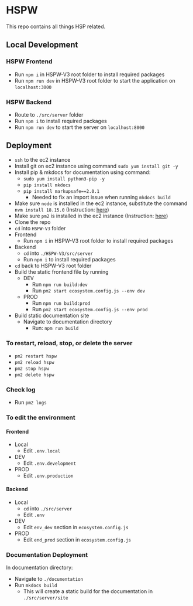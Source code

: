 # HSPW

This repo contains all things HSP related.

## Local Development

### HSPW Frontend

- Run `npm i` in HSPW-V3 root folder to install required packages
- Run `npm run dev` in HSPW-V3 root folder to start the application on `localhost:3000`

### HSPW Backend

- Route to `./src/server` folder
- Run `npm i` to install required packages
- Run `npm run dev` to start the server on `localhost:8000`

## Deployment

- `ssh` to the ec2 instance
- Install git on ec2 instance using command `sudo yum install git -y`
- Install pip & mkdocs for documentation using command:
  - `sudo yum install python3-pip -y`
  - `pip install mkdocs`
  - `pip install markupsafe==2.0.1`
    - Needed to fix an import issue when running `mkdocs build`
- Make sure `node` is installed in the ec2 instance, substitute the command `nvm install 18.15.0` (Instruction: [here](https://docs.aws.amazon.com/sdk-for-javascript/v2/developer-guide/setting-up-node-on-ec2-instance.html))
- Make sure `pm2` is installed in the ec2 instance (Instruction: [here](https://pm2.keymetrics.io/))
- Clone the repo
- `cd` into `HSPW-V3` folder
- Frontend
  - Run `npm i` in HSPW-V3 root folder to install required packages
- Backend
  - `cd` into `./HSPW-V3/src/server`
  - Run `npm i` to install required packages
- `cd` back to HSPW-V3 root folder
- Build the static frontend file by running
  - DEV
    - Run `npm run build:dev`
    - Run `pm2 start ecosystem.config.js --env dev`
  - PROD
    - Run `npm run build:prod`
    - Run `pm2 start ecosystem.config.js --env prod`
- Build static documentation site
  - Navigate to documentation directory
    - Run: `npm run build`

### To restart, reload, stop, or delete the server

- `pm2 restart hspw`
- `pm2 reload hspw`
- `pm2 stop hspw`
- `pm2 delete hspw`

### Check log

- Run `pm2 logs`

### To edit the environment

#### Frontend

- Local
  - Edit `.env.local`
- DEV
  - Edit `.env.development`
- PROD
  - Edit `.env.production`

#### Backend

- Local
  - `cd` into `./src/server`
  - Edit `.env`
- DEV
  - Edit `env_dev` section in `ecosystem.config.js`
- PROD
  - Edit `end_prod` section in `ecosystem.config.js`

### Documentation Deployment

In documentation directory:

- Navigate to `./documentation`
- Run `mkdocs build`
  - This will create a static build for the documentation in `./src/server/site`
